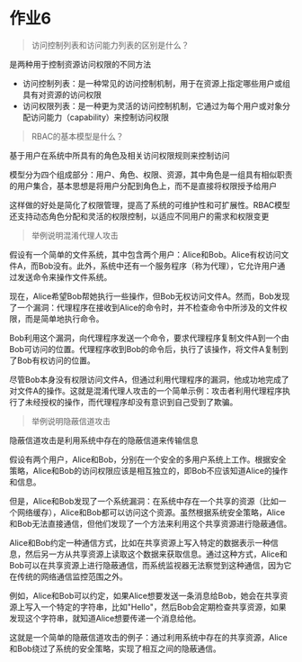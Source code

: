 # 作业6

>   访问控制列表和访问能力列表的区别是什么？

是两种用于控制资源访问权限的不同方法

-   访问控制列表：是一种常见的访问控制机制，用于在资源上指定哪些用户或组具有对资源的访问权限
-   访问权限列表：是一种更为灵活的访问控制机制，它通过为每个用户或对象分配访问能力（capability）来控制访问权限

>   RBAC的基本模型是什么？

基于用户在系统中所具有的角色及相关访问权限规则来控制访问

模型分为四个组成部分：用户、角色、权限、资源，其中角色是一组具有相似职责的用户集合，基本思想是将用户分配到角色上，而不是直接将权限授予给用户

这样做的好处是简化了权限管理，提高了系统的可维护性和可扩展性。RBAC模型还支持动态角色分配和灵活的权限控制，以适应不同用户的需求和权限变更

>   举例说明混淆代理人攻击

假设有一个简单的文件系统，其中包含两个用户：Alice和Bob。Alice有权访问文件A，而Bob没有。此外，系统中还有一个服务程序（称为代理），它允许用户通过发送命令来操作文件系统。

现在，Alice希望Bob帮她执行一些操作，但Bob无权访问文件A。然而，Bob发现了一个漏洞：代理程序在接收到Alice的命令时，并不检查命令中所涉及的文件权限，而是简单地执行命令。

Bob利用这个漏洞，向代理程序发送一个命令，要求代理程序复制文件A到一个由Bob可访问的位置。代理程序收到Bob的命令后，执行了该操作，将文件A复制到了Bob有权访问的位置。

尽管Bob本身没有权限访问文件A，但通过利用代理程序的漏洞，他成功地完成了对文件A的操作。这就是混淆代理人攻击的一个简单示例：攻击者利用代理程序执行了未经授权的操作，而代理程序却没有意识到自己受到了欺骗。

>   举例说明隐蔽信道攻击

隐蔽信道攻击是利用系统中存在的隐蔽信道来传输信息

假设有两个用户，Alice和Bob，分别在一个安全的多用户系统上工作。根据安全策略，Alice和Bob的访问权限应该是相互独立的，即Bob不应该知道Alice的操作和信息。

但是，Alice和Bob发现了一个系统漏洞：在系统中存在一个共享的资源（比如一个网络缓存），Alice和Bob都可以访问这个资源。虽然根据系统安全策略，Alice和Bob无法直接通信，但他们发现了一个方法来利用这个共享资源进行隐蔽通信。

Alice和Bob约定一种通信方式，比如在共享资源上写入特定的数据表示一种信息，然后另一方从共享资源上读取这个数据来获取信息。通过这种方式，Alice和Bob可以在共享资源上进行隐蔽通信，而系统监视器无法察觉到这种通信，因为它在传统的网络通信监控范围之外。

例如，Alice和Bob可以约定，如果Alice想要发送一条消息给Bob，她会在共享资源上写入一个特定的字符串，比如"Hello"，然后Bob会定期检查共享资源，如果发现这个字符串，就知道Alice想要传递一个消息给他。

这就是一个简单的隐蔽信道攻击的例子：通过利用系统中存在的共享资源，Alice和Bob绕过了系统的安全策略，实现了相互之间的隐蔽通信。